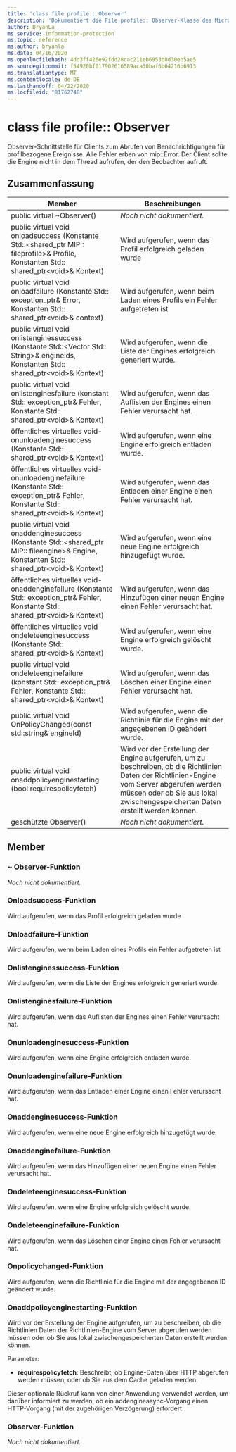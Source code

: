 ```yaml
---
title: 'class file profile:: Observer'
description: 'Dokumentiert die File profile:: Observer-Klasse des Microsoft Information Protection (MIP) SDK.'
author: BryanLa
ms.service: information-protection
ms.topic: reference
ms.author: bryanla
ms.date: 04/16/2020
ms.openlocfilehash: 4dd3ff426e92fdd28cac211eb6953b8d30eb5ae5
ms.sourcegitcommit: f54920bf017902616589aca30baf6b64216b6913
ms.translationtype: MT
ms.contentlocale: de-DE
ms.lasthandoff: 04/22/2020
ms.locfileid: "81762748"
---
```

# <a name="class-fileprofileobserver"></a>class file profile:: Observer 
Observer-Schnittstelle für Clients zum Abrufen von Benachrichtigungen für profilbezogene Ereignisse.
Alle Fehler erben von mip::Error. Der Client sollte die Engine nicht in dem Thread aufrufen, der den Beobachter aufruft.
  
## <a name="summary"></a>Zusammenfassung
 Member                        | Beschreibungen                                
--------------------------------|---------------------------------------------
public virtual ~Observer()  | _Noch nicht dokumentiert._
public virtual void onloadsuccess (Konstante Std::\<shared_ptr MIP:: fileprofile\>& Profile, Konstanten Std:: shared_ptr\<void\>& Kontext)  |  Wird aufgerufen, wenn das Profil erfolgreich geladen wurde
public virtual void onloadfailure (Konstante Std:: exception_ptr& Error, Konstanten Std:: shared_ptr\<void\>& context)  |  Wird aufgerufen, wenn beim Laden eines Profils ein Fehler aufgetreten ist
public virtual void onlistenginessuccess (Konstante Std::\<Vector Std:: String\>& engineids, Konstanten Std:: shared_ptr\<void\>& Kontext)  |  Wird aufgerufen, wenn die Liste der Engines erfolgreich generiert wurde.
public virtual void onlistenginesfailure (konstant Std:: exception_ptr& Fehler, Konstante Std:: shared_ptr\<void\>& Kontext)  |  Wird aufgerufen, wenn das Auflisten der Engines einen Fehler verursacht hat.
öffentliches virtuelles void-onunloadenginesuccess (Konstante Std:: shared_ptr\<void\>& Kontext)  |  Wird aufgerufen, wenn eine Engine erfolgreich entladen wurde.
öffentliches virtuelles void-onunloadenginefailure (Konstante Std:: exception_ptr& Fehler, Konstante Std:: shared_ptr\<void\>& Kontext)  |  Wird aufgerufen, wenn das Entladen einer Engine einen Fehler verursacht hat.
public virtual void onaddenginesuccess (Konstante Std::\<shared_ptr MIP:: fileengine\>& Engine, Konstanten Std:: shared_ptr\<void\>& Kontext)  |  Wird aufgerufen, wenn eine neue Engine erfolgreich hinzugefügt wurde.
öffentliches virtuelles void-onaddenginefailure (Konstante Std:: exception_ptr& Fehler, Konstante Std:: shared_ptr\<void\>& Kontext)  |  Wird aufgerufen, wenn das Hinzufügen einer neuen Engine einen Fehler verursacht hat.
öffentliches virtuelles void ondeleteenginesuccess (Konstante Std:: shared_ptr\<void\>& Kontext)  |  Wird aufgerufen, wenn eine Engine erfolgreich gelöscht wurde.
public virtual void ondeleteenginefailure (konstant Std:: exception_ptr& Fehler, Konstante Std:: shared_ptr\<void\>& Kontext)  |  Wird aufgerufen, wenn das Löschen einer Engine einen Fehler verursacht hat.
public virtual void OnPolicyChanged(const std::string& engineId)  |  Wird aufgerufen, wenn die Richtlinie für die Engine mit der angegebenen ID geändert wurde.
public virtual void onaddpolicyenginestarting (bool requirespolicyfetch)  |  Wird vor der Erstellung der Engine aufgerufen, um zu beschreiben, ob die Richtlinien Daten der Richtlinien-Engine vom Server abgerufen werden müssen oder ob Sie aus lokal zwischengespeicherten Daten erstellt werden können.
geschützte Observer()  | _Noch nicht dokumentiert._
  
## <a name="members"></a>Member
  
### <a name="observer-function"></a>~ Observer-Funktion
_Noch nicht dokumentiert._

  
### <a name="onloadsuccess-function"></a>Onloadsuccess-Funktion
Wird aufgerufen, wenn das Profil erfolgreich geladen wurde
  
### <a name="onloadfailure-function"></a>Onloadfailure-Funktion
Wird aufgerufen, wenn beim Laden eines Profils ein Fehler aufgetreten ist
  
### <a name="onlistenginessuccess-function"></a>Onlistenginessuccess-Funktion
Wird aufgerufen, wenn die Liste der Engines erfolgreich generiert wurde.
  
### <a name="onlistenginesfailure-function"></a>Onlistenginesfailure-Funktion
Wird aufgerufen, wenn das Auflisten der Engines einen Fehler verursacht hat.
  
### <a name="onunloadenginesuccess-function"></a>Onunloadenginesuccess-Funktion
Wird aufgerufen, wenn eine Engine erfolgreich entladen wurde.
  
### <a name="onunloadenginefailure-function"></a>Onunloadenginefailure-Funktion
Wird aufgerufen, wenn das Entladen einer Engine einen Fehler verursacht hat.
  
### <a name="onaddenginesuccess-function"></a>Onaddenginesuccess-Funktion
Wird aufgerufen, wenn eine neue Engine erfolgreich hinzugefügt wurde.
  
### <a name="onaddenginefailure-function"></a>Onaddenginefailure-Funktion
Wird aufgerufen, wenn das Hinzufügen einer neuen Engine einen Fehler verursacht hat.
  
### <a name="ondeleteenginesuccess-function"></a>Ondeleteenginesuccess-Funktion
Wird aufgerufen, wenn eine Engine erfolgreich gelöscht wurde.
  
### <a name="ondeleteenginefailure-function"></a>Ondeleteenginefailure-Funktion
Wird aufgerufen, wenn das Löschen einer Engine einen Fehler verursacht hat.
  
### <a name="onpolicychanged-function"></a>Onpolicychanged-Funktion
Wird aufgerufen, wenn die Richtlinie für die Engine mit der angegebenen ID geändert wurde.
  
### <a name="onaddpolicyenginestarting-function"></a>Onaddpolicyenginestarting-Funktion
Wird vor der Erstellung der Engine aufgerufen, um zu beschreiben, ob die Richtlinien Daten der Richtlinien-Engine vom Server abgerufen werden müssen oder ob Sie aus lokal zwischengespeicherten Daten erstellt werden können.

Parameter:  
* **requirespolicyfetch**: Beschreibt, ob Engine-Daten über HTTP abgerufen werden müssen, oder ob Sie aus dem Cache geladen werden.


Dieser optionale Rückruf kann von einer Anwendung verwendet werden, um darüber informiert zu werden, ob ein addengineasync-Vorgang einen HTTP-Vorgang (mit der zugehörigen Verzögerung) erfordert.
  
### <a name="observer-function"></a>Observer-Funktion
_Noch nicht dokumentiert._
